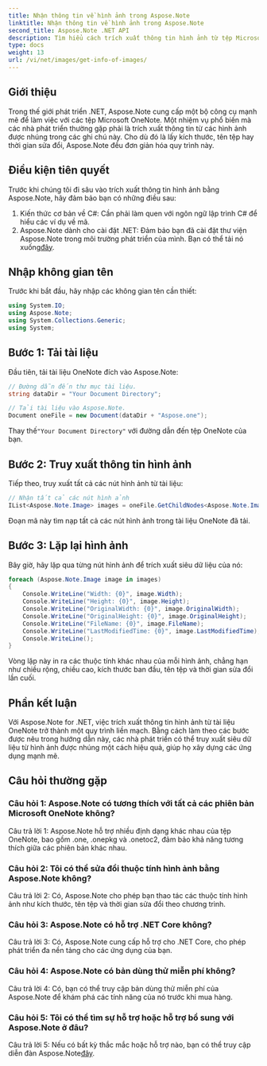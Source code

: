 ```yaml
---
title: Nhận thông tin về hình ảnh trong Aspose.Note
linktitle: Nhận thông tin về hình ảnh trong Aspose.Note
second_title: Aspose.Note .NET API
description: Tìm hiểu cách trích xuất thông tin hình ảnh từ tệp Microsoft OneNote bằng Aspose.Note for .NET. Hãy làm theo hướng dẫn từng bước của chúng tôi để phát triển hiệu quả.
type: docs
weight: 13
url: /vi/net/images/get-info-of-images/
---
```

## Giới thiệu

Trong thế giới phát triển .NET, Aspose.Note cung cấp một bộ công cụ mạnh mẽ để làm việc với các tệp Microsoft OneNote. Một nhiệm vụ phổ biến mà các nhà phát triển thường gặp phải là trích xuất thông tin từ các hình ảnh được nhúng trong các ghi chú này. Cho dù đó là lấy kích thước, tên tệp hay thời gian sửa đổi, Aspose.Note đều đơn giản hóa quy trình này.

## Điều kiện tiên quyết

Trước khi chúng tôi đi sâu vào trích xuất thông tin hình ảnh bằng Aspose.Note, hãy đảm bảo bạn có những điều sau:

1. Kiến thức cơ bản về C#: Cần phải làm quen với ngôn ngữ lập trình C# để hiểu các ví dụ về mã.
2.  Aspose.Note dành cho cài đặt .NET: Đảm bảo bạn đã cài đặt thư viện Aspose.Note trong môi trường phát triển của mình. Bạn có thể tải nó xuống[đây](https://releases.aspose.com/note/net/).

## Nhập không gian tên

Trước khi bắt đầu, hãy nhập các không gian tên cần thiết:

```csharp
using System.IO;
using Aspose.Note;
using System.Collections.Generic;
using System;
```

## Bước 1: Tải tài liệu

Đầu tiên, tải tài liệu OneNote đích vào Aspose.Note:

```csharp
// Đường dẫn đến thư mục tài liệu.
string dataDir = "Your Document Directory";

// Tải tài liệu vào Aspose.Note.
Document oneFile = new Document(dataDir + "Aspose.one");
```

 Thay thế`"Your Document Directory"` với đường dẫn đến tệp OneNote của bạn.

## Bước 2: Truy xuất thông tin hình ảnh

Tiếp theo, truy xuất tất cả các nút hình ảnh từ tài liệu:

```csharp
// Nhận tất cả các nút hình ảnh
IList<Aspose.Note.Image> images = oneFile.GetChildNodes<Aspose.Note.Image>();
```

Đoạn mã này tìm nạp tất cả các nút hình ảnh trong tài liệu OneNote đã tải.

## Bước 3: Lặp lại hình ảnh

Bây giờ, hãy lặp qua từng nút hình ảnh để trích xuất siêu dữ liệu của nó:

```csharp
foreach (Aspose.Note.Image image in images)
{
    Console.WriteLine("Width: {0}", image.Width);
    Console.WriteLine("Height: {0}", image.Height);
    Console.WriteLine("OriginalWidth: {0}", image.OriginalWidth);
    Console.WriteLine("OriginalHeight: {0}", image.OriginalHeight);
    Console.WriteLine("FileName: {0}", image.FileName);
    Console.WriteLine("LastModifiedTime: {0}", image.LastModifiedTime);
    Console.WriteLine();
}
```

Vòng lặp này in ra các thuộc tính khác nhau của mỗi hình ảnh, chẳng hạn như chiều rộng, chiều cao, kích thước ban đầu, tên tệp và thời gian sửa đổi lần cuối.

## Phần kết luận

Với Aspose.Note for .NET, việc trích xuất thông tin hình ảnh từ tài liệu OneNote trở thành một quy trình liền mạch. Bằng cách làm theo các bước được nêu trong hướng dẫn này, các nhà phát triển có thể truy xuất siêu dữ liệu từ hình ảnh được nhúng một cách hiệu quả, giúp họ xây dựng các ứng dụng mạnh mẽ.

## Câu hỏi thường gặp

### Câu hỏi 1: Aspose.Note có tương thích với tất cả các phiên bản Microsoft OneNote không?

Câu trả lời 1: Aspose.Note hỗ trợ nhiều định dạng khác nhau của tệp OneNote, bao gồm .one, .onepkg và .onetoc2, đảm bảo khả năng tương thích giữa các phiên bản khác nhau.

### Câu hỏi 2: Tôi có thể sửa đổi thuộc tính hình ảnh bằng Aspose.Note không?

Câu trả lời 2: Có, Aspose.Note cho phép bạn thao tác các thuộc tính hình ảnh như kích thước, tên tệp và thời gian sửa đổi theo chương trình.

### Câu hỏi 3: Aspose.Note có hỗ trợ .NET Core không?

Câu trả lời 3: Có, Aspose.Note cung cấp hỗ trợ cho .NET Core, cho phép phát triển đa nền tảng cho các ứng dụng của bạn.

### Câu hỏi 4: Aspose.Note có bản dùng thử miễn phí không?

Câu trả lời 4: Có, bạn có thể truy cập bản dùng thử miễn phí của Aspose.Note để khám phá các tính năng của nó trước khi mua hàng.

### Câu hỏi 5: Tôi có thể tìm sự hỗ trợ hoặc hỗ trợ bổ sung với Aspose.Note ở đâu?

 Câu trả lời 5: Nếu có bất kỳ thắc mắc hoặc hỗ trợ nào, bạn có thể truy cập diễn đàn Aspose.Note[đây](https://forum.aspose.com/c/note/28).